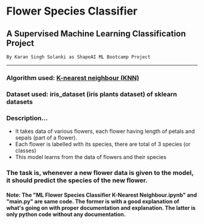 # **Flower Species Classifier**
## A Supervised Machine Learning Classification Project
    By Karan Singh Solanki as ShapeAI ML Bootcamp Project
---
### Algorithm used: [K-nearest neighbour (KNN)](https://youtu.be/SQ84-3uwKLk?t=3007)
### Dataset used: iris_dataset (iris plants dataset) of sklearn datasets
### Description...
- It takes data of various flowers, each flower having length of petals and sepals (part of a flower).
- Each flower is labelled with its species, there are total of 3 species (or classes)
- This model learns from the data of flowers and their species

### The task is, whenever a new flower data is given to the model, it should predict the species of the new flower.

#### **Note:** The "ML Flower Species Classifier K-Nearest Neighbour.ipynb" and "main.py" are same code. The former is with a good explanation of what's going on with proper documentation and explanation. The latter is only python code without any documentation.
